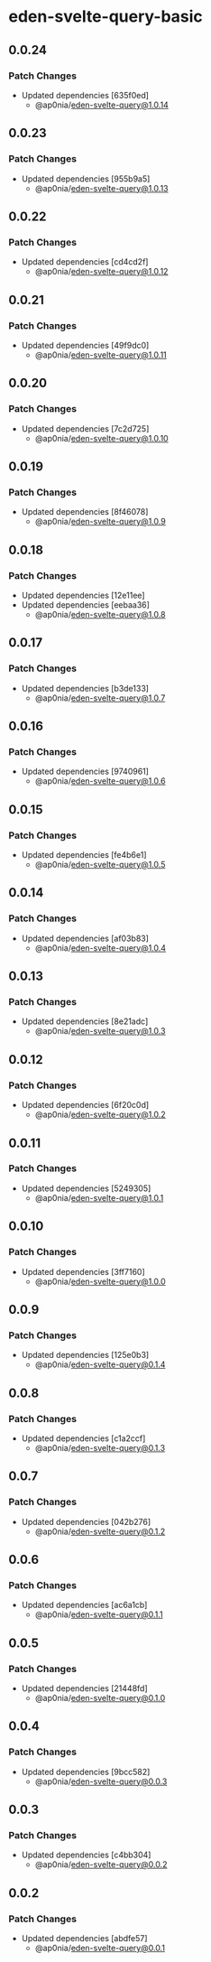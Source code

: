 # eden-svelte-query-basic

## 0.0.24

### Patch Changes

- Updated dependencies [635f0ed]
  - @ap0nia/eden-svelte-query@1.0.14

## 0.0.23

### Patch Changes

- Updated dependencies [955b9a5]
  - @ap0nia/eden-svelte-query@1.0.13

## 0.0.22

### Patch Changes

- Updated dependencies [cd4cd2f]
  - @ap0nia/eden-svelte-query@1.0.12

## 0.0.21

### Patch Changes

- Updated dependencies [49f9dc0]
  - @ap0nia/eden-svelte-query@1.0.11

## 0.0.20

### Patch Changes

- Updated dependencies [7c2d725]
  - @ap0nia/eden-svelte-query@1.0.10

## 0.0.19

### Patch Changes

- Updated dependencies [8f46078]
  - @ap0nia/eden-svelte-query@1.0.9

## 0.0.18

### Patch Changes

- Updated dependencies [12e11ee]
- Updated dependencies [eebaa36]
  - @ap0nia/eden-svelte-query@1.0.8

## 0.0.17

### Patch Changes

- Updated dependencies [b3de133]
  - @ap0nia/eden-svelte-query@1.0.7

## 0.0.16

### Patch Changes

- Updated dependencies [9740961]
  - @ap0nia/eden-svelte-query@1.0.6

## 0.0.15

### Patch Changes

- Updated dependencies [fe4b6e1]
  - @ap0nia/eden-svelte-query@1.0.5

## 0.0.14

### Patch Changes

- Updated dependencies [af03b83]
  - @ap0nia/eden-svelte-query@1.0.4

## 0.0.13

### Patch Changes

- Updated dependencies [8e21adc]
  - @ap0nia/eden-svelte-query@1.0.3

## 0.0.12

### Patch Changes

- Updated dependencies [6f20c0d]
  - @ap0nia/eden-svelte-query@1.0.2

## 0.0.11

### Patch Changes

- Updated dependencies [5249305]
  - @ap0nia/eden-svelte-query@1.0.1

## 0.0.10

### Patch Changes

- Updated dependencies [3ff7160]
  - @ap0nia/eden-svelte-query@1.0.0

## 0.0.9

### Patch Changes

- Updated dependencies [125e0b3]
  - @ap0nia/eden-svelte-query@0.1.4

## 0.0.8

### Patch Changes

- Updated dependencies [c1a2ccf]
  - @ap0nia/eden-svelte-query@0.1.3

## 0.0.7

### Patch Changes

- Updated dependencies [042b276]
  - @ap0nia/eden-svelte-query@0.1.2

## 0.0.6

### Patch Changes

- Updated dependencies [ac6a1cb]
  - @ap0nia/eden-svelte-query@0.1.1

## 0.0.5

### Patch Changes

- Updated dependencies [21448fd]
  - @ap0nia/eden-svelte-query@0.1.0

## 0.0.4

### Patch Changes

- Updated dependencies [9bcc582]
  - @ap0nia/eden-svelte-query@0.0.3

## 0.0.3

### Patch Changes

- Updated dependencies [c4bb304]
  - @ap0nia/eden-svelte-query@0.0.2

## 0.0.2

### Patch Changes

- Updated dependencies [abdfe57]
  - @ap0nia/eden-svelte-query@0.0.1
